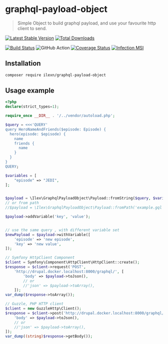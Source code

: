 # graphql-payload-object
> Simple Object to build graphql payload, and use your favourite http client to send.

[![Latest Stable Version](https://poser.pugx.org/ilexn/graphql-payload-object/v/stable)](https://packagist.org/packages/ilexn/graphql-payload-object)
[![Total Downloads](https://poser.pugx.org/ilexn/graphql-payload-object/downloads)](https://packagist.org/packages/ilexn/graphql-payload-object)

[![Build Status](https://travis-ci.org/iLexN/graphql-payload-object.svg?branch=master)](https://travis-ci.org/iLexN/graphql-payload-object)
![GitHub Action](https://github.com/iLexN/graphql-payload-object/workflows/CI%20Check/badge.svg)
[![Coverage Status](https://coveralls.io/repos/github/iLexN/graphql-payload-object/badge.svg?branch=master)](https://coveralls.io/github/iLexN/graphql-payload-object?branch=master)
[![Infection MSI](https://badge.stryker-mutator.io/github.com/iLexN/graphql-payload-object/master)](https://infection.github.io)

## Installation
```sh
composer require ilexn/graphql-payload-object
```

## Usage example
```php
<?php
declare(strict_types=1);

require_once __DIR__ . '/../vendor/autoload.php';

$query = <<<'QUERY'
query HeroNameAndFriends($episode: Episode) {
  hero(episode: $episode) {
    name
    friends {
      name
    }
  }
}
QUERY;

$variables = [
    "episode" => "JEDI",
];


$payload = \Ilex\GraphqlPayloadObject\Payload::fromString($query, $variables);
// or from path
//$payload = \Ilex\GraphqlPayloadObject\Payload::fromPath('example.gql', $variables);

$payload->addVariable('key', 'value');


// use the same query , with different variable set
$newPayload = $payload->withVariable([
    'episode' => 'new episode',
    'key' => 'new value',
]);

// Symfony HttpClient Component
$client = Symfony\Component\HttpClient\HttpClient::create();
$response = $client->request('POST',
    'http://drupal.docker.localhost:8000/graphql/', [
        'body' => $payload->toJson(),
        // or
        //'json' => $payload->toArray(),
    ]);
var_dump($response->toArray());

// Guzzle, PHP HTTP client
$client = new GuzzleHttp\Client();
$response = $client->post('http://drupal.docker.localhost:8000/graphql/', [
    'body' => $payload->toJson(),
    // or
    //'json' => $payload->toArray(),
]);
var_dump((string)$response->getBody());
```